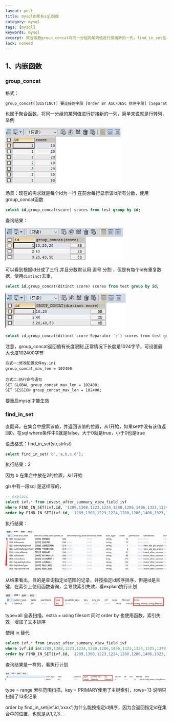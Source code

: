 ```yaml
---
layout: post
title: mysql的那些sql函数
category: mysql
tags: [mysql]
keywords: mysql
excerpt: 聚合函数group_concat将同一分组的某列值进行拼接新的一列，find_in_set在集合中搜索该值，并返回该值的位置,使用场景按指id顺序排序
lock: noneed
---
```


## 1、内嵌函数

### group_concat

格式：

```sh
group_concat([DISTINCT] 要连接的字段 [Order BY ASC/DESC 排序字段] [Separator '分隔符'])
```

也属于聚合函数，将同一分组的某列值进行拼接新的一列，简单来说就是行转列，举例

![](\assets\images\2022\mysql-group-concat.jpg)

场景：现在的需求就是每个id为一行 在前台每行显示该id所有分数，使用group_concat函数

```sql
select id,group_concat(score) scores from test group by id;
```

查询结果：

![](\assets\images\2022\mysql-group-concat-2.jpg)

可以看到根据id分成了三行,并且分数默认用 逗号 分割 ，但是有每个id有重复数据，使用`distinct`去重，

```sql
select id,group_concat(ditinct score) scores from test group by id;
```

![](\assets\images\2022\mysql-group-concat-3.jpg)

```sh
select id,group_concat(ditinct score Separator ';') scores from test group by id;
```

注意，group_concat返回值有长度限制,正常情况下长度是1024字节，可设置最大长度102400字节

```sh
方式一:修改配置文件my.ini
group_concat_max_len = 102400

方式二:执行命令语句
SET GLOBAL group_concat_max_len = 102400;
SET SESSION group_concat_max_len = 102400;
```

要重启mysql才能生效

### find_in_set

直翻译，在集合中搜索该值，并返回该值的位置，从1开始，如果set中没有该值返回0，在sql where条件中0就是false，大于0就是true，小于0也是true

语法格式：find_in_set(str,strlist)

```sql
select find_in_set('b','a,b,c,d');
```

执行结果：2

因为 b 在集合中放在2的位置，从1开始

gis中有一段sql 是这样写的，

```sql
-- explain
select ivf.* from invest_after_summary_view_field ivf 
where FIND_IN_SET(ivf.id, '1289,1308,1223,1224,1280,1286,1406,1323,1324,1325,1378,1818,1819') 
order by FIND_IN_SET(ivf.id, '1289,1308,1223,1224,1280,1286,1406,1323,1324,1325,1378,1818,1819')
```

执行结果：

![](\assets\images\2022\mysql-find_in_set.png)

从结果看出，目的是查询指定id范围的记录，并按指定id顺序排序，但是id是主键，在索引上使用函数查询，会导致索引失效，看explain执行计划

![](\assets\images\2022\mysql-find_in_set-2.png)

type=all 全表扫描，extra = using filesort 同时 order by 也使用函数，索引失效，增加了文本排序

使用 in 替代

```sql
select ivf.* from invest_after_summary_view_field ivf 
where ivf.id in(1289,1308,1223,1224,1280,1286,1406,1323,1324,1325,1378,1818,1819) 
order by FIND_IN_SET(ivf.id, '1289,1308,1223,1224,1280,1286,1406,1323,1324,1325,1378,1818,1819')
```

查询结果是一样的，看执行计划

![](\assets\images\2022\mysql-find_in_set-3.png)

type = range 索引范围扫描，key = PRIMARY使用了主键索引，rows=13 说明只扫描了13条记录

order by find_in_set(ivf.id,'xxxx')为什么能按指定id排序，因为会返回指定id在集合中的位置，也就是从1,2,3...

